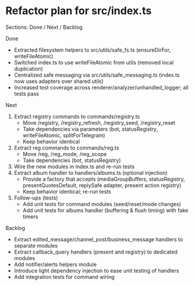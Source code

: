 # Refactor plan for src/index.ts

Sections: Done / Next / Backlog

Done
- Extracted filesystem helpers to src/utils/safe_fs.ts (ensureDirFor, writeFileAtomic)
- Switched index.ts to use writeFileAtomic from utils (removed local duplication)
- Centralized safe messaging via src/utils/safe_messaging.ts (index.ts now uses adapters over shared utils)
- Increased test coverage across renderer/analyzer/unhandled_logger; all tests pass

Next
1) Extract registry commands to commands/registry.ts
   - Move /registry, /registry_refresh, /registry_seed, /registry_reset
   - Take dependencies via parameters (bot, statusRegistry, writeFileAtomic, splitForTelegram)
   - Keep behavior identical
2) Extract reg commands to commands/reg.ts
   - Move /reg, /reg_mode, /reg_scope
   - Take dependencies (bot, statusRegistry)
3) Wire the new modules in index.ts and re-run tests
4) Extract album handler to handlers/albums.ts (optional injection)
   - Provide a factory that accepts (mediaGroupBuffers, statusRegistry, presentQuotesDefault, replySafe adapter, present action registry)
   - Keep behavior identical; re-run tests
5) Follow-ups (tests)
   - Add unit tests for command modules (seed/reset/mode changes)
   - Add unit tests for albums handler (buffering & flush timing) with fake timers

Backlog
- Extract edited_message/channel_post/business_message handlers to separate modules
- Extract callback_query handlers (present and registry) to dedicated modules
- Add notifier/alerts helpers module
- Introduce light dependency injection to ease unit testing of handlers
- Add integration tests for command wiring